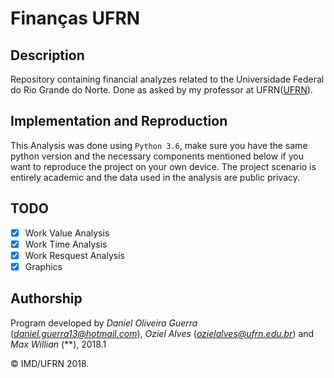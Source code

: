 # Finanças UFRN

## Description
Repository containing financial analyzes related to the Universidade Federal do Rio Grande do Norte. Done as asked by my professor at UFRN([UFRN](www.ufrn.br)).

## Implementation and Reproduction 
This Analysis was done using `Python 3.6`, make sure you have the same python version and the necessary components mentioned below if you want to reproduce the project on your own device. The project scenario is entirely academic and the data used in the analysis are public privacy.

## TODO

- [x] Work Value Analysis
- [x] Work Time Analysis
- [x] Work Resquest Analysis
- [x] Graphics

## Authorship

Program developed by _Daniel Oliveira Guerra_ (*daniel.guerra13@hotmail.com*),  _Oziel Alves_ (*ozielalves@ufrn.edu.br*) and _Max Willian_ (**), 2018.1

&copy; IMD/UFRN 2018.

